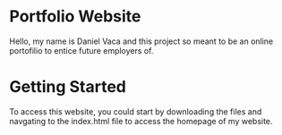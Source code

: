 # Portfolio Website

Hello, my name is Daniel Vaca and this project so meant to be an online portofilio to entice future employers of.

# Getting Started
To access this website, you could start by downloading the files and navgating to the index.html file to access the homepage of my website.
